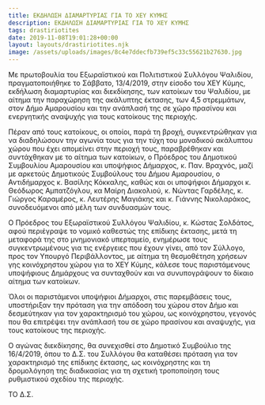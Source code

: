 ```yaml
---
title: ΕΚΔΗΛΩΣΗ ΔΙΑΜΑΡΤΥΡΙΑΣ ΓΙΑ ΤΟ ΧΕΥ ΚΥΜΗΣ
description: ΕΚΔΗΛΩΣΗ ΔΙΑΜΑΡΤΥΡΙΑΣ ΓΙΑ ΤΟ ΧΕΥ ΚΥΜΗΣ
tags: drastiriotites
date: 2019-11-08T19:01:28+00:00
layout: layouts/drastiriotites.njk
image: /assets/uploads/images/8c4e7ddecfb739ef5c33c55621b27630.jpg
---
```

Με πρωτοβουλία του Εξωραϊστικού και Πολιτιστικού Συλλόγου Ψαλιδίου, πραγματοποιήθηκε το Σάββατο, 13/4/2019, στην είσοδο του ΧΕΥ Κύμης, εκδήλωση διαμαρτυρίας και διεκδίκησης, των κατοίκων του Ψαλιδίου, με αίτημα την παραχώρηση της ακάλυπτης έκτασης, των 4,5 στρεμμάτων, στον Δήμο Αμαρουσίου και την ανάπλασή της σε χώρο πρασίνου και ενεργητικής αναψυχής για τους κατοίκους της περιοχής.

Πέραν από τους κατοίκους, οι οποίοι, παρά τη βροχή, συγκεντρώθηκαν για να διαδηλώσουν την αγωνία τους για την τύχη του μοναδικού ακάλυπτου χώρου που έχει απομείνει στην περιοχή τους, παραβρέθηκαν και συντάχθηκαν με το αίτημα των κατοίκων, ο Πρόεδρος του Δημοτικού Συμβουλίου Αμαρουσίου και υποψήφιος Δήμαρχος, κ. Παν. Βραχνός, μαζί με αρκετούς Δημοτικούς Συμβούλους του Δήμου Αμαρουσίου, ο Αντιδήμαρχος κ. Βασίλης Κόκκαλης, καθώς και οι υποψήφιοι Δήμαρχοι κ. Θεόδωρος Αμπατζόγλου, κα Μαίρη Διακολιού, κ. Νώντας Γαρδέλης, κ. Γιώργος Καραμέρος, κ. Λευτέρης Μαγιάκης και κ. Γιάννης Νικολαράκος, συνοδευόμενοι από μέλη των συνδυασμών τους.

Ο Πρόεδρος του Εξωραϊστικού Συλλόγου Ψαλιδίου, κ. Κώστας Σολδάτος, αφού περιέγραψε το νομικό καθεστώς της επίδικης έκτασης, μετά τη μεταφορά της στο μνημονιακό υπερταμείο, ενημέρωσε τους συγκεντρωμένους για τις ενέργειες που έχουν γίνει, από τον Σύλλογο, προς τον Υπουργό Περιβάλλοντος, με αίτημα τη θεσμοθέτηση χρήσεων γης κοινόχρηστου χώρου για το ΧΕΥ Κύμης, κάλεσε τους παριστάμενους υποψήφιους Δημάρχους να συνταχθούν και να συνυπογράψουν το δίκαιο αίτημα των κατοίκων.

Όλοι οι παριστάμενοι υποψήφιοι Δήμαρχοι, στις παρεμβάσεις τους, υποστήριξαν την πρόταση για την απόδοση του χώρου στον Δήμο και δεσμεύτηκαν για τον χαρακτηρισμό του χώρου, ως κοινόχρηστου, γεγονός που θα επιτρέψει την ανάπλασή του σε χώρο πρασίνου και αναψυχής, για τους κατοίκους της περιοχής.

Ο αγώνας διεκδίκησης, θα συνεχισθεί στο Δημοτικό Συμβούλιο της 16/4/2019, όπου το Δ.Σ. του Συλλόγου θα καταθέσει πρόταση για τον χαρακτηρισμό της επίδικης έκτασης, ως κοινόχρηστης και τη δρομολόγηση της διαδικασίας για τη σχετική τροποποίηση τους ρυθμιστικού σχεδίου της περιοχής.

ΤΟ Δ.Σ.
<!-- excerpt -->

